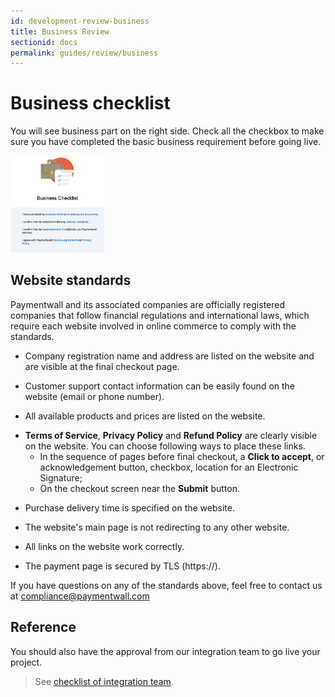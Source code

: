 ```yaml
---
id: development-review-business
title: Business Review
sectionid: docs
permalink: guides/review/business
---
```


# Business checklist

You will see business part on the right side. Check all the checkbox to make sure you have completed the basic business requirement before going live.

<div class="docs-img">
	<img src="/textures/pic/guides/review/review-business-checklist.png" style="width: 30%">
</div>

## Website standards

Paymentwall and its associated companies are officially registered companies that follow financial regulations and international laws, which require each website involved in online commerce to comply with the standards.

* Company registration name and address are listed on the website and are visible at the final checkout page.

* Customer support contact information can be easily found on the website (email or phone number).

* All available products and prices are listed on the website.

+ **Terms of Service**, **Privacy Policy** and **Refund Policy** are clearly visible on the website. You can choose following ways to place these links.
	- In the sequence of pages before final checkout, a **Click to accept**, or acknowledgement button, checkbox, location for an Electronic Signature;
	- On the checkout screen near the **Submit** button.

* Purchase delivery time is specified on the website.

* The website's main page is not redirecting to any other website.

* All links on the website work correctly.

* The payment page is secured by TLS (https://).

If you have questions on any of the standards above, feel free to contact us at [compliance@paymentwall.com](mailto:compliance@paymentwall.com)

## Reference

You should also have the approval from our integration team to go live your project.

> See [checklist of integration team](/go_live-integration).